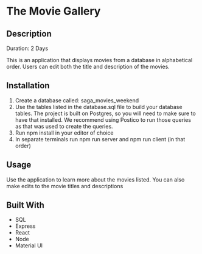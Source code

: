 # The Movie Gallery

## Description

Duration: 2 Days

This is an application that displays movies from a database in alphabetical order. Users can edit both the title and description of the movies.

## Installation

1. Create a database called: saga_movies_weekend
2. Use the tables listed in the database.sql file to build your database tables. The project is built on Postgres, so you will need to make sure to have that installed. We recommend using Postico to run those queries as that was used to create the queries.
3. Run npm install in your editor of choice
4.  In separate terminals run npm run server and npm run client (in that order)

## Usage
Use the application to learn more about the movies listed. You can also make edits to the movie titles and descriptions 

## Built With
* SQL
* Express
* React
* Node
* Material UI